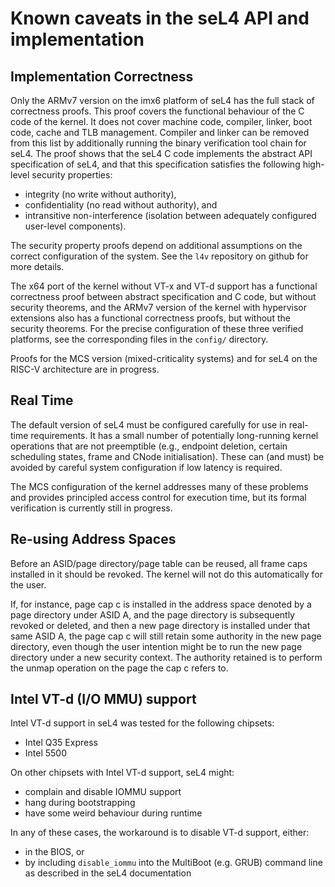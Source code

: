 <!--
    Copyright 2014, General Dynamics C4 Systems

    SPDX-License-Identifier: GPL-2.0-only
-->

# Known caveats in the seL4 API and implementation

## Implementation Correctness

Only the ARMv7 version on the imx6 platform of seL4 has the full stack of
correctness proofs. This proof covers the functional behaviour of the C code of
the kernel. It does not cover machine code, compiler, linker, boot code, cache
and TLB management. Compiler and linker can be removed from this list by
additionally running the binary verification tool chain for seL4. The proof
shows that the seL4 C code implements the abstract API specification of seL4,
and that this specification satisfies the following high-level security
properties:

- integrity (no write without authority),
- confidentiality (no read without authority), and
- intransitive non-interference (isolation between adequately
  configured user-level components).

The security property proofs depend on additional assumptions on the correct
configuration of the system. See the `l4v` repository on github for more
details.

The x64 port of the kernel without VT-x and VT-d support has a functional
correctness proof between abstract specification and C code, but without
security theorems, and the ARMv7 version of the kernel with hypervisor
extensions also has a functional correctness proofs, but without the security
theorems. For the precise configuration of these three verified platforms, see
the corresponding files in the `config/` directory.

Proofs for the MCS version (mixed-criticality systems) and for seL4 on the
RISC-V architecture are in progress.


## Real Time

The default version of seL4 must be configured carefully for use in real-time
requirements. It has a small number of potentially long-running kernel
operations that are not preemptible (e.g., endpoint deletion, certain
scheduling states, frame and CNode initialisation). These can (and must) be
avoided by careful system configuration if low latency is required.

The MCS configuration of the kernel addresses many of these problems and
provides principled access control for execution time, but its formal
verification is currently still in progress.


## Re-using Address Spaces

Before an ASID/page directory/page table can be reused, all frame caps
installed in it should be revoked. The kernel will not do this automatically
for the user.

If, for instance, page cap c is installed in the address space denoted by a
page directory under ASID A, and the page directory is subsequently revoked or
deleted, and then a new page directory is installed under that same ASID A,
the page cap c will still retain some authority in the new page directory,
even though the user intention might be to run the new page directory under a
new security context. The authority retained is to perform the unmap operation
on the page the cap c refers to.

## Intel VT-d (I/O MMU) support

Intel VT-d support in seL4 was tested for the following chipsets:

- Intel Q35 Express
- Intel 5500

On other chipsets with Intel VT-d support, seL4 might:

- complain and disable IOMMU support
- hang during bootstrapping
- have some weird behaviour during runtime

In any of these cases, the workaround is to disable VT-d support, either:

- in the BIOS, or
- by including `disable_iommu` into the MultiBoot (e.g. GRUB) command line
  as described in the seL4 documentation
